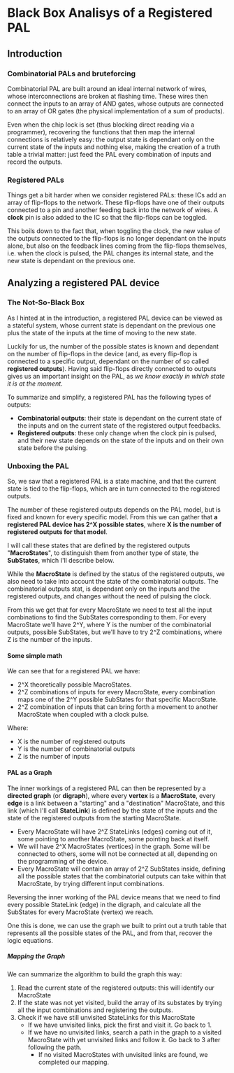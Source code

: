 # Black Box Analisys of a Registered PAL

## Introduction

### Combinatorial PALs and bruteforcing

Combinatorial PAL are built around an ideal internal network of wires, whose interconnections are broken at flashing time. These wires then connect the inputs to an array of AND gates, whose outputs are connected to an array of OR gates (the physical implementation of a sum of products).

Even when the chip lock is set (thus blocking direct reading via a programmer), recovering the functions that then map the internal connections is relatively easy: the output state is dependant only on the current state of the inputs and nothing else, making the creation of a truth table a trivial matter: just feed the PAL every combination of inputs and record the outputs.

### Registered PALs

Things get a bit harder when we consider registered PALs: these ICs add an array of flip-flops to the network.
These flip-flops have one of their outputs connected to a pin and another feeding back into the network of wires. A **clock** pin is also added to the IC so that the flip-flops can be toggled.

This boils down to the fact that, when toggling the clock, the new value of the outputs connected to the flip-flops is no longer dependant on the inputs alone, but also on the feedback lines coming from the flip-flops themselves, i.e. when the clock is pulsed, the PAL changes its internal state, and the new state is dependant on the previous one.

## Analyzing a registered PAL device

### The Not-So-Black Box

As I hinted at in the introduction, a registered PAL device can be viewed as a stateful system, whose current state is dependant on the previous one plus the state of the inputs at the time of moving to the new state.

Luckily for us, the number of the possible states is known and dependant on the number of flip-flops in the device (and, as every flip-flop is connected to a specific output, dependant on the number of so called **registered outputs**). Having said flip-flops directly connected to outputs gives us an important insight on the PAL, as *we know exactly in which state it is at the moment*.

To summarize and simplify, a registered PAL has the following types of outputs:

- **Combinatorial outputs**: their state is dependant on the current state of the inputs and on the current state of the registered output feedbacks.
- **Registered outputs**: these only change when the clock pin is pulsed, and their new state depends on the state of the inputs and on their own state before the pulsing.

### Unboxing the PAL

So, we saw that a registered PAL is a state machine, and that the current state is tied to the flip-flops, which are in turn connected to the registered outputs.

The number of these registered outputs depends on the PAL model, but is fixed and known for every specific model. From this we can gather that **a registered PAL device has 2^X possible states**, where **X is the number of registered outputs for that model**.

I will call these states that are defined by the registered outputs "**MacroStates**", to distinguish them from another type of state, the **SubStates**, which I'll describe below.

While the **MacroState** is defined by the status of the registered outputs, we also need to take into account the state of the combinatorial outputs. The combinatorial outputs stat, is dependant only on the inputs and the registered outputs, and changes without the need of pulsing the clock.

From this we get that for every MacroState we need to test all the input combinations to find the SubStates corresponding to them. For every MacroState we'll have 2^Y, where Y is the number of the combinatorial outputs, possible SubStates, but we'll have to try 2^Z combinations, where Z is the number of the inputs.

#### Some simple math

We can see that for a registered PAL we have:

- 2^X theoretically possible MacroStates.
- 2^Z combinations of inputs for every MacroState, every combination maps one of the 2^Y possible SubStates for that specific MacroState.
- 2^Z combination of inputs that can bring forth a movement to another MacroState when coupled with a clock pulse.

Where:

- X is the number of registered outputs
- Y is the number of combinatorial outputs
- Z is the number of inputs

#### PAL as a Graph

The inner workings of a registered PAL can then be represented by a **directed graph** (or **digraph**), where every **vertex** is a **MacroState**, every **edge** is a link between a "starting" and a "destination" MacroState, and this link (which I'll call **StateLink**) is defined by the state of the inputs and the state of the registered outputs from the starting MacroState.

- Every MacroState will have 2^Z StateLinks (edges) coming out of it, some pointing to another MacroState, some pointing back at itself.
- We will have 2^X MacroStates (vertices) in the graph. Some will be connected to others, some will not be connected at all, depending on the programming of the device.
- Every MacroState will contain an array of 2^Z SubStates inside, defining all the possible states that the combinatorial outputs can take within that MacroState, by trying different input combinations.

Reversing the inner working of the PAL device means that we need to find every possible StateLink (edge) in the digraph, and calculate all the SubStates for every MacroState (vertex) we reach.

One this is done, we can use the graph we built to print out a truth table that represents all the possible states of the PAL, and from that, recover the logic equations.

##### Mapping the Graph

We can summarize the algorithm to build the graph this way:

1. Read the current state of the registered outputs: this will identify our MacroState
2. If the state was not yet visited, build the array of its substates by trying all the input combinations and registering the outputs.
3. Check if we have still unvisited StateLinks for this MacroState
    - If we have unvisited links, pick the first and visit it. Go back to 1.
    - If we have no unvisited links, search a path in the graph to a visited MacroState with yet unvisited links and follow it. Go back to 3 after following the path.
        - If no visited MacroStates with unvisited links are found, we completed our mapping.
